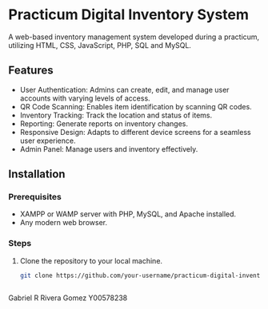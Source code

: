 # Practicum Digital Inventory System

A web-based inventory management system developed during a practicum, utilizing HTML, CSS, JavaScript, PHP, SQL and MySQL.

## Features

- User Authentication: Admins can create, edit, and manage user accounts with varying levels of access.
- QR Code Scanning: Enables item identification by scanning QR codes.
- Inventory Tracking: Track the location and status of items.
- Reporting: Generate reports on inventory changes.
- Responsive Design: Adapts to different device screens for a seamless user experience.
- Admin Panel: Manage users and inventory effectively.

## Installation

### Prerequisites

- XAMPP or WAMP server with PHP, MySQL, and Apache installed.
- Any modern web browser.

### Steps

1. Clone the repository to your local machine.
   ```bash
   git clone https://github.com/your-username/practicum-digital-inventory.git



Gabriel R Rivera Gomez Y00578238

